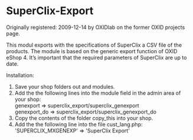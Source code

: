 SuperClix-Export
================

Originally registered: 2009-12-14 by OXIDlab on the former OXID projects page.

This modul exports with the specifications of SuperClix a CSV file of the products. The module is based on the generic export function of OXID eShop 4. It’s important that the required parameters of SuperClix are up to date.

Installation:

1. Save your shop folders out and modules.
2. Add the the following lines into the module field in the admin area of your shop:
<br>genexport => superclix_export/superclix_genexport
<br>genexport_do => superclix_export/superclix_genexport_do
3. Copy the contents of the folder copy_this into your shop.
4. Add the the following line into the file cust_lang.php:
<br>'SUPERCLIX_MXGENEXP'                        => 'SuperClix Export'